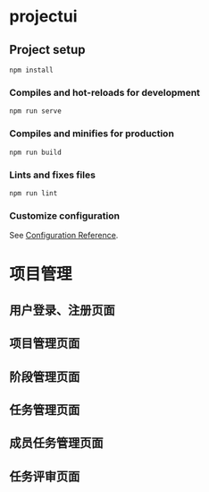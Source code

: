 # projectui

## Project setup
```
npm install
```

### Compiles and hot-reloads for development
```
npm run serve
```

### Compiles and minifies for production
```
npm run build
```

### Lints and fixes files
```
npm run lint
```

### Customize configuration
See [Configuration Reference](https://cli.vuejs.org/config/).

# 项目管理

## 用户登录、注册页面

## 项目管理页面

## 阶段管理页面

## 任务管理页面

## 成员任务管理页面

## 任务评审页面